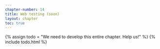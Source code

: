 ```yaml
---
chapter-number: 14
title: Web testing (soon)
layout: chapter
toc: true
---
```


{% assign todo = "We need to develop this entire chapter. Help us!" %}
{% include todo.html %}